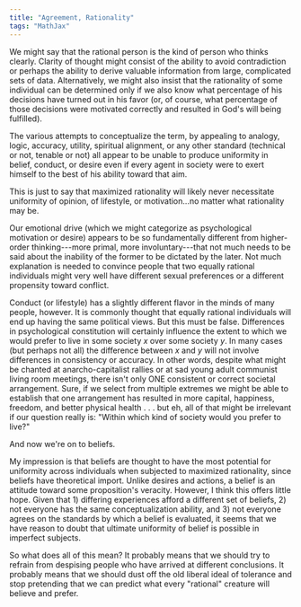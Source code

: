 ```yaml
---
title: "Agreement, Rationality"
tags: "MathJax"
---
```


We might say that the rational person is the kind of person who thinks clearly. Clarity of thought might consist of the ability to avoid contradiction or perhaps the ability to derive valuable information from large, complicated sets of data. Alternatively, we might also insist that the rationality of some individual can be determined only if we also know what percentage of his decisions have turned out in his favor (or, of course, what percentage of those decisions were motivated correctly and resulted in God's will being fulfilled).

The various attempts to conceptualize the term, by appealing to analogy, logic, accuracy, utility, spiritual alignment, or any other standard (technical or not, tenable or not) all appear to be unable to produce uniformity in belief, conduct, or desire even if every agent in society were to exert himself to the best of his ability toward that aim.

This is just to say that maximized rationality will likely never necessitate uniformity of opinion, of lifestyle, or motivation...no matter what rationality may be.

Our emotional drive (which we might categorize as psychological motivation or desire) appears to be so fundamentally different from higher-order thinking---more primal, more involuntary---that not much needs to be said about the inability of the former to be dictated by the later. Not much explanation is needed to convince people that two equally rational individuals might very well have different sexual preferences or a different propensity toward conflict.

Conduct (or lifestyle) has a slightly different flavor in the minds of many people, however. It is commonly thought that equally rational individuals will end up having the same political views. But this must be false. Differences in psychological constitution will certainly influence the extent to which we would prefer to live in some society *x* over some society *y*. In many cases (but perhaps not all) the difference between *x* and *y* will not involve differences in consistency or accuracy. In other words, despite what might be chanted at anarcho-capitalist rallies or at sad young adult communist living room meetings, there isn't only ONE consistent or correct societal arrangement. Sure, if we select from multiple extremes we might be able to establish that one arrangement has resulted in more capital, happiness, freedom, and better physical health . . . but eh, all of that might be irrelevant if our question really is: "Within which kind of society would you prefer to live?"

And now we're on to beliefs.

My impression is that beliefs are thought to have the most potential for uniformity across individuals when subjected to maximized rationality, since beliefs have theoretical import. Unlike desires and actions, a belief is an attitude toward some proposition's veracity. However, I think this offers little hope. Given that 1) differing experiences afford a different set of beliefs, 2) not everyone has the same conceptualization ability, and 3) not everyone agrees on the standards by which a belief is evaluated, it seems that we have reason to doubt that ultimate uniformity of belief is possible in imperfect subjects.

So what does all of this mean? It probably means that we should try to refrain from despising people who have arrived at different conclusions. It probably means that we should dust off the old liberal ideal of tolerance and stop pretending that we can predict what every "rational" creature will believe and prefer.
